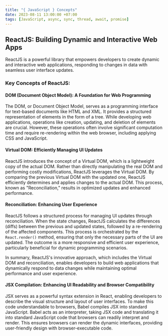 ```yaml
---
title: "{ JavaScript } Concepts"
date: 2023-08-11 13:00:00 +07:00
tags: [JavaScript, async, sync, thread, await, promise]
---
```


## ReactJS: Building Dynamic and Interactive Web Apps

ReactJS is a powerful library that empowers developers to create dynamic and interactive web applications, responding to changes in data with seamless user interface updates.

### Key Concepts of ReactJS:

#### DOM (Document Object Model): A Foundation for Web Programming

The DOM, or Document Object Model, serves as a programming interface for text-based documents like HTML and XML. It provides a structured representation of elements in the form of a tree. While developing web applications, operations like creation, updating, and deletion of elements are crucial. However, these operations often involve significant computation time and require re-rendering within the web browser, including applying CSS and JavaScript.

#### Virtual DOM: Efficiently Managing UI Updates

ReactJS introduces the concept of a Virtual DOM, which is a lightweight copy of the actual DOM. Rather than directly manipulating the real DOM and performing costly modifications, ReactJS leverages the Virtual DOM. By comparing the previous Virtual DOM with the updated one, ReactJS efficiently determines and applies changes to the actual DOM. This process, known as "Reconciliation," results in optimized updates and enhanced performance.

#### Reconciliation: Enhancing User Experience

ReactJS follows a structured process for managing UI updates through reconciliation. When the state changes, ReactJS calculates the differences (diffs) between the previous and updated states, followed by a re-rendering of the affected components. This process is orchestrated by the `React.render()` method, ensuring that only the necessary parts of the UI are updated. The outcome is a more responsive and efficient user experience, particularly beneficial for dynamic programming scenarios.

In summary, ReactJS's innovative approach, which includes the Virtual DOM and reconciliation, enables developers to build web applications that dynamically respond to data changes while maintaining optimal performance and user experience.


#### JSX Compilation: Enhancing UI Readability and Browser Compatibility

JSX serves as a powerful syntax extension in React, enabling developers to describe the visual structure and layout of user interfaces.
To make this code understandable to browsers, Babel compiles JSX into standard JavaScript.
Babel acts as an interpreter, taking JSX code and translating it into standard JavaScript code that browsers can readily interpret and render. 
This ensures browsers can render the dynamic interfaces, providing user-friendly design with browser-executable code.